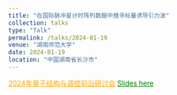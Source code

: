 ```yaml
---
title: "在国际脉冲星计时阵列数据中搜寻标量诱导引力波"
collection: talks
type: "Talk"
permalink: /talks/2024-01-19
venue: "湖南师范大学"
date: 2024-01-19
location: "中国湖南省长沙市"
---
```

<a href="" style="color: orange; text-decoration: underline;">2024年量子结构与调控前沿研讨会</a>
<a href="./slides/2024-01-19.pdf" style="color: green; text-decoration: underline;">Slides here</a>